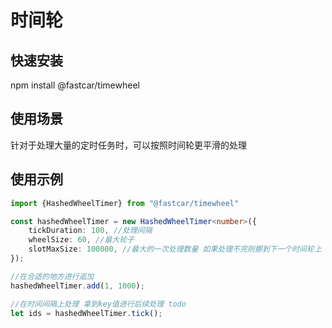 # 时间轮

## 快速安装

npm install @fastcar/timewheel

## 使用场景

针对于处理大量的定时任务时，可以按照时间轮更平滑的处理

## 使用示例

``` ts
import {HashedWheelTimer} from "@fastcar/timewheel"

const hashedWheelTimer = new HashedWheelTimer<number>({
	tickDuration: 100, //处理间隔
	wheelSize: 60, //最大轮子
	slotMaxSize: 100000, //最大的一次处理数量 如果处理不完则挪到下一个时间轮上
});

//在合适的地方进行追加
hashedWheelTimer.add(1, 1000);

//在时间间隔上处理 拿到key值进行后续处理 todo
let ids = hashedWheelTimer.tick();
```
